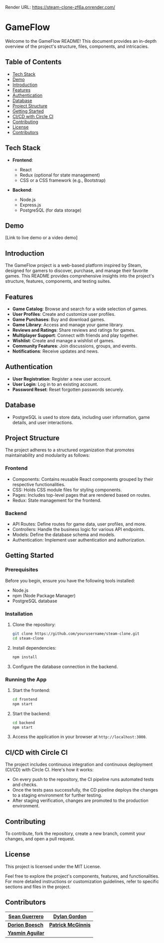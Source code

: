 

Render URL: https://steam-clone-zf6a.onrender.com/


# GameFlow

Welcome to the GameFlow README! This document provides an in-depth overview of the project's structure, files, components, and intricacies.

## Table of Contents

- [Tech Stack](#tech-stack)
- [Demo](#demo)
- [Introduction](#introduction)
- [Features](#features)
- [Authentication](#authentication)
- [Database](#database)
- [Project Structure](#project-structure)
- [Getting Started](#getting-started)
- [CI/CD with Circle CI](#cicd-with-circle-ci)
- [Contributing](#contributing)
- [License](#license)
- [Contributors](#contributors)

## Tech Stack

- **Frontend**:
  - React
  - Redux (optional for state management)
  - CSS or a CSS framework (e.g., Bootstrap)

- **Backend**:
  - Node.js
  - Express.js
  - PostgreSQL (for data storage)

## Demo

[Link to live demo or a video demo]

## Introduction

The GameFlow project is a web-based platform inspired by Steam, designed for gamers to discover, purchase, and manage their favorite games. This README provides comprehensive insights into the project's structure, features, components, and testing suites.

## Features

- **Game Catalog**: Browse and search for a wide selection of games.
- **User Profiles**: Create and customize user profiles.
- **Game Purchases**: Buy and download games.
- **Game Library**: Access and manage your game library.
- **Reviews and Ratings**: Share reviews and ratings for games.
- **Multiplayer Support**: Connect with friends and play together.
- **Wishlist**: Create and manage a wishlist of games.
- **Community Features**: Join discussions, groups, and events.
- **Notifications**: Receive updates and news.

## Authentication

- **User Registration**: Register a new user account.
- **User Login**: Log in to an existing account.
- **Password Reset**: Reset forgotten passwords securely.

## Database

- PostgreSQL is used to store data, including user information, game details, and user interactions.

## Project Structure

The project adheres to a structured organization that promotes maintainability and modularity as follows:

### Frontend

- Components: Contains reusable React components grouped by their respective functionalities.
- CSS: Holds CSS module files for styling components.
- Pages: Includes top-level pages that are rendered based on routes.
- Redux: State management for the frontend.

### Backend

- API Routes: Define routes for game data, user profiles, and more.
- Controllers: Handle the business logic for various API endpoints.
- Models: Define the database schema and models.
- Authentication: Implement user authentication and authorization.

## Getting Started

### Prerequisites

Before you begin, ensure you have the following tools installed:

- Node.js
- npm (Node Package Manager)
- PostgreSQL database

### Installation

1. Clone the repository:

   ```bash
   git clone https://github.com/yourusername/steam-clone.git
   cd steam-clone
   ```

2. Install dependencies:

   ```bash
   npm install
   ```

3. Configure the database connection in the backend.

### Running the App

1. Start the frontend:

   ```bash
   cd frontend
   npm start
   ```

2. Start the backend:

   ```bash
   cd backend
   npm start
   ```

3. Access the application in your browser at `http://localhost:3000`.

## CI/CD with Circle CI

The project includes continuous integration and continuous deployment (CI/CD) with Circle CI. Here's how it works:

- On every push to the repository, the CI pipeline runs automated tests and checks.
- Once the tests pass successfully, the CD pipeline deploys the changes to a staging environment for further testing.
- After staging verification, changes are promoted to the production environment.

## Contributing

To contribute, fork the repository, create a new branch, commit your changes, and open a pull request.

## License

This project is licensed under the MIT License.

Feel free to explore the project's components, features, and functionalities. For more detailed instructions or customization guidelines, refer to specific sections and files in the project.

## Contributors

| [**Sean Guerrero**](https://github.com/seang549) | [**Dylan Gordon**](https://github.com/DylanWGordon) |
|--------------------------------------------------|---------------------------------------------------------|
| [**Dorion Boesch**](https://github.com/Paz828) | [**Patrick McGinnis**](https://github.com/PatDMcG) | 
| [**Yasmin Aguilar**](https://github.com/yasminaguilarx) |
